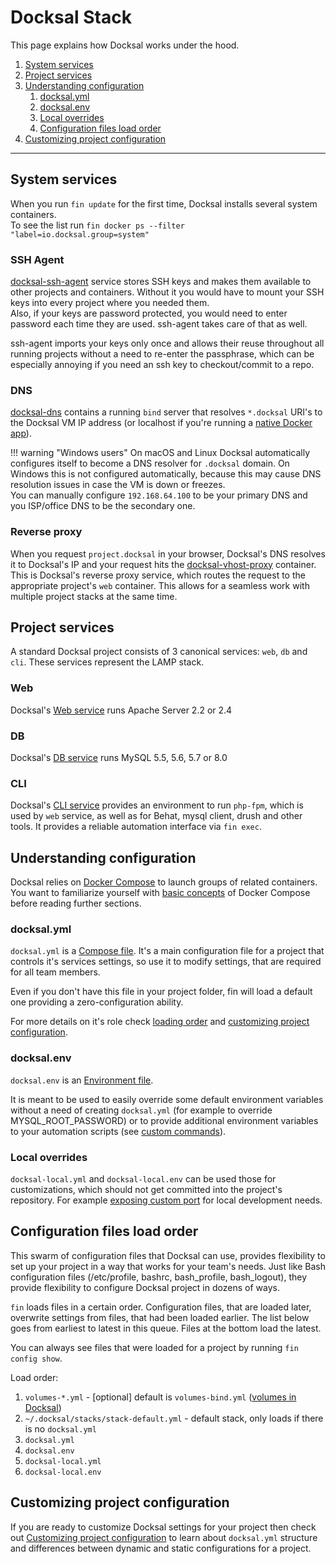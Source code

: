# Docksal Stack

This page explains how Docksal works under the hood.

1. [System services](#docksal-system-services)
2. [Project services](#docksal-project-services)
3. [Understanding configuration](#understanding-configuration)
    1. [docksal.yml](#docksal-yml)
    2. [docksal.env](#docksal-env)
    3. [Local overrides](#docksal-local)
    4. [Configuration files load order](#loading-order)
4. [Customizing project configuration](#project-customization)

---

<a name="docksal-system-services"></a>
## System services

When you run `fin update` for the first time, Docksal installs several system containers.  
To see the list run `fin docker ps --filter "label=io.docksal.group=system"`

### SSH Agent

[docksal-ssh-agent](https://github.com/docksal/service-ssh-agent) service stores SSH keys and makes them available 
to other projects and containers. Without it you would have to mount your SSH keys into every project where you needed them.  
Also, if your keys are password protected, you would need to enter password each time they are used. ssh-agent takes care of that as well.

ssh-agent imports your keys only once and allows their reuse throughout all running projects without a need to re-enter 
the passphrase, which can be especially annoying if you need an ssh key to checkout/commit to a repo.

### DNS

[docksal-dns](https://github.com/docksal/service-dns) contains a running `bind` server that resolves `*.docksal` URI's 
to the Docksal VM IP address (or localhost if you're running a [native Docker app](env-setup-native.md)).

!!! warning "Windows users"
    On macOS and Linux Docksal automatically configures itself to become a DNS resolver for `.docksal` domain. 
    On Windows this is not configured automatically, because this may cause DNS resolution issues in case the VM is down or freezes.  
    You can manually configure `192.168.64.100` to be your primary DNS and you ISP/office DNS to be the secondary one.

### Reverse proxy

When you request `project.docksal` in your browser, Docksal's DNS resolves it to Docksal's IP and your request hits the 
[docksal-vhost-proxy](https://github.com/docksal/service-vhost-proxy) container. 
This is Docksal's reverse proxy service, which routes the request to the appropriate project's `web` container. 
This allows for a seamless work with multiple project stacks at the same time.

<a name="docksal-project-services"></a>
## Project services

A standard Docksal project consists of 3 canonical services: `web`, `db` and `cli`. These services represent the LAMP stack.

### Web

Docksal's [Web service](https://github.com/docksal/service-web) runs Apache Server 2.2 or 2.4

### DB

Docksal's [DB service](https://github.com/docksal/service-db) runs MySQL 5.5, 5.6, 5.7 or 8.0

### CLI

Docksal's [CLI service](https://github.com/docksal/service-cli) provides an environment to run `php-fpm`,
which is used by `web` service, as well as for Behat, mysql client, drush and other tools. It provides a reliable automation
interface via `fin exec`.

<a name="understanding-configuration"></a>
## Understanding configuration

Docksal relies on [Docker Compose](https://docs.docker.com/compose/) to launch groups of related containers.
You want to familiarize yourself with [basic concepts](https://docs.docker.com/compose/overview/) of Docker Compose
before reading further sections.

<a name="docksal-yml"></a>
### docksal.yml

`docksal.yml` is a [Compose file](https://docs.docker.com/compose/compose-file/).
It's a main configuration file for a project that controls it's services settings, so use it to
modify settings, that are required for all team members.

Even if you don't have this file in your project folder, fin will load a default one providing a zero-configuration ability.

For more details on it's role check [loading order](#loading-order) and [customizing project configuration](project-customize.md).

<a name="docksal-env"></a>
### docksal.env

`docksal.env` is an [Environment file](https://docs.docker.com/compose/env-file/).

It is meant to be used to easily override some default environment variables without a need of
creating `docksal.yml` (for example to override MYSQL_ROOT_PASSWORD) or to provide additional environment
variables to your automation scripts (see [custom commands](custom-commands.md)).

<a name="docksal-local"></a>
### Local overrides

`docksal-local.yml` and `docksal-local.env` can be used those for customizations, which should not
get committed into the project's repository. For example [exposing custom port](expose-port.md) for local development needs.

<a name="loading-order"></a>
## Configuration files load order

This swarm of configuration files that Docksal can use, provides flexibility to set up your
project in a way that works for your team's needs. Just like Bash configuration files
(/etc/profile, bashrc, bash_profile, bash_logout), they provide flexibility to configure Docksal
project in dozens of ways.

`fin` loads files in a certain order. Configuration files, that are loaded later, overwrite settings
from files, that had been loaded earlier. The list below goes from earliest to latest in this queue.
Files at the bottom load the latest.

You can always see files that were loaded for a project by running `fin config show`.

Load order:

1. `volumes-*.yml` - [optional] default is `volumes-bind.yml` ([volumes in Docksal](docksal-volumes.md))  
2. `~/.docksal/stacks/stack-default.yml` - default stack, only loads if there is no `docksal.yml`  
3. `docksal.yml`  
4. `docksal.env`  
5. `docksal-local.yml`  
6. `docksal-local.env`

<a name="project-customization"></a>
## Customizing project configuration

If you are ready to customize Docksal settings for your project then check out [Customizing project configuration](project-customize.md) 
to learn about `docksal.yml` structure and differences between dynamic and static configurations for a project.

